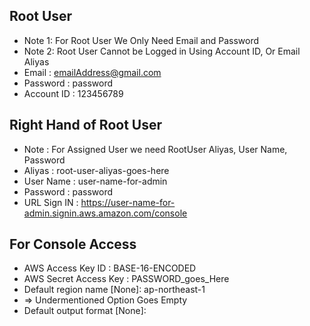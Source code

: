 ## Root User
- Note 1: For Root User We Only Need Email and Password
- Note 2: Root User Cannot be Logged in Using Account ID, Or Email Aliyas
- Email :  emailAddress@gmail.com 
- Password : password
- Account ID : 123456789


## Right Hand of Root User
- Note : For Assigned User we need RootUser Aliyas, User Name, Password
- Aliyas : root-user-aliyas-goes-here
- User Name : user-name-for-admin
- Password : password
- URL Sign IN : https://user-name-for-admin.signin.aws.amazon.com/console

## For Console Access
- AWS Access Key ID : BASE-16-ENCODED
- AWS Secret Access Key : PASSWORD_goes_Here
- Default region name [None]: ap-northeast-1
- => Undermentioned Option Goes Empty
- Default output format [None]: 